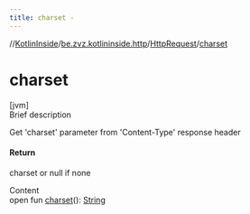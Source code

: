 ```yaml
---
title: charset -
---
```

//[KotlinInside](../../index.md)/[be.zvz.kotlininside.http](../index.md)/[HttpRequest](index.md)/[charset](charset.md)



# charset  
[jvm]  
Brief description  


Get 'charset' parameter from 'Content-Type' response header



#### Return  


charset or null if none

  
Content  
open fun [charset](charset.md)(): [String](https://docs.oracle.com/javase/7/docs/api/java/lang/String.html)  



